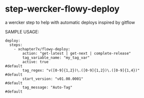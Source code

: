 step-wercker-flowy-deploy
====================

a wercker step to help with automatic deploys inspired by gitflow


SAMPLE USAGE:

```
deploy:
  steps:
    - xchapter7x/flowy-deploy:
        action: "get-latest | get-next | complete-release"
        tag_variable_name: "my_tag_var" 
        active: true                                              #default
        tag_regex: "v([0-9]{1,2})\.([0-9]{1,2})\.([0-9]{1,4})"    #default
        start_version: "v01.00.0001"                              #default
        tag_message: "Auto-Tag"                                   #default
```
